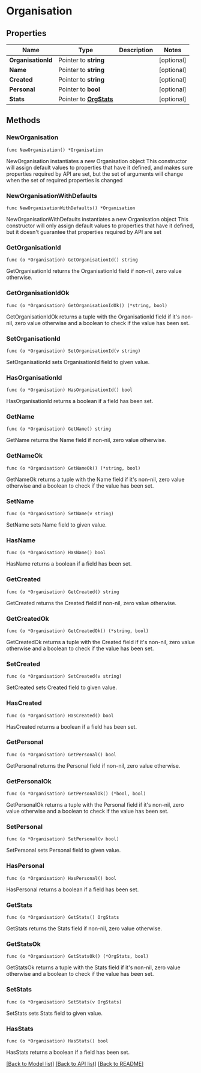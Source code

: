 # Organisation

## Properties

Name | Type | Description | Notes
------------ | ------------- | ------------- | -------------
**OrganisationId** | Pointer to **string** |  | [optional] 
**Name** | Pointer to **string** |  | [optional] 
**Created** | Pointer to **string** |  | [optional] 
**Personal** | Pointer to **bool** |  | [optional] 
**Stats** | Pointer to [**OrgStats**](OrgStats.md) |  | [optional] 

## Methods

### NewOrganisation

`func NewOrganisation() *Organisation`

NewOrganisation instantiates a new Organisation object
This constructor will assign default values to properties that have it defined,
and makes sure properties required by API are set, but the set of arguments
will change when the set of required properties is changed

### NewOrganisationWithDefaults

`func NewOrganisationWithDefaults() *Organisation`

NewOrganisationWithDefaults instantiates a new Organisation object
This constructor will only assign default values to properties that have it defined,
but it doesn't guarantee that properties required by API are set

### GetOrganisationId

`func (o *Organisation) GetOrganisationId() string`

GetOrganisationId returns the OrganisationId field if non-nil, zero value otherwise.

### GetOrganisationIdOk

`func (o *Organisation) GetOrganisationIdOk() (*string, bool)`

GetOrganisationIdOk returns a tuple with the OrganisationId field if it's non-nil, zero value otherwise
and a boolean to check if the value has been set.

### SetOrganisationId

`func (o *Organisation) SetOrganisationId(v string)`

SetOrganisationId sets OrganisationId field to given value.

### HasOrganisationId

`func (o *Organisation) HasOrganisationId() bool`

HasOrganisationId returns a boolean if a field has been set.

### GetName

`func (o *Organisation) GetName() string`

GetName returns the Name field if non-nil, zero value otherwise.

### GetNameOk

`func (o *Organisation) GetNameOk() (*string, bool)`

GetNameOk returns a tuple with the Name field if it's non-nil, zero value otherwise
and a boolean to check if the value has been set.

### SetName

`func (o *Organisation) SetName(v string)`

SetName sets Name field to given value.

### HasName

`func (o *Organisation) HasName() bool`

HasName returns a boolean if a field has been set.

### GetCreated

`func (o *Organisation) GetCreated() string`

GetCreated returns the Created field if non-nil, zero value otherwise.

### GetCreatedOk

`func (o *Organisation) GetCreatedOk() (*string, bool)`

GetCreatedOk returns a tuple with the Created field if it's non-nil, zero value otherwise
and a boolean to check if the value has been set.

### SetCreated

`func (o *Organisation) SetCreated(v string)`

SetCreated sets Created field to given value.

### HasCreated

`func (o *Organisation) HasCreated() bool`

HasCreated returns a boolean if a field has been set.

### GetPersonal

`func (o *Organisation) GetPersonal() bool`

GetPersonal returns the Personal field if non-nil, zero value otherwise.

### GetPersonalOk

`func (o *Organisation) GetPersonalOk() (*bool, bool)`

GetPersonalOk returns a tuple with the Personal field if it's non-nil, zero value otherwise
and a boolean to check if the value has been set.

### SetPersonal

`func (o *Organisation) SetPersonal(v bool)`

SetPersonal sets Personal field to given value.

### HasPersonal

`func (o *Organisation) HasPersonal() bool`

HasPersonal returns a boolean if a field has been set.

### GetStats

`func (o *Organisation) GetStats() OrgStats`

GetStats returns the Stats field if non-nil, zero value otherwise.

### GetStatsOk

`func (o *Organisation) GetStatsOk() (*OrgStats, bool)`

GetStatsOk returns a tuple with the Stats field if it's non-nil, zero value otherwise
and a boolean to check if the value has been set.

### SetStats

`func (o *Organisation) SetStats(v OrgStats)`

SetStats sets Stats field to given value.

### HasStats

`func (o *Organisation) HasStats() bool`

HasStats returns a boolean if a field has been set.


[[Back to Model list]](../README.md#documentation-for-models) [[Back to API list]](../README.md#documentation-for-api-endpoints) [[Back to README]](../README.md)



